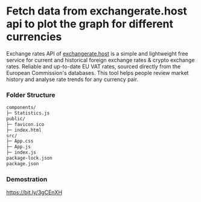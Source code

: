 # Fetch data from exchangerate.host api to plot the graph for different currencies

Exchange rates API of [exchangerate.host](https://exchangerate.host/) is a simple and lightweight free service for current and historical foreign exchange rates & crypto exchange rates. Reliable and up-to-date EU VAT rates, sourced directly from the European Commission's databases. This tool helps people review market history and analyse rate trends for any currency pair.

### Folder Structure
```sh
components/
├─ Statistics.js
public/
├─ favicon.ico
├─ index.html
src/
├─ App.css
├─ App.js
├─ index.js
package-lock.json
package.json
```


### Demostration
https://bit.ly/3gCEnXH
